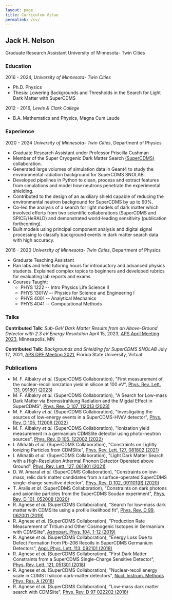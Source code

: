 ```yaml
---
layout: page
title: Curriculum Vitae
permalink: /cv/
---
```


## Jack H. Nelson
Graduate Research Assistant
University of Minnesota- Twin Cities

### Education

2016 - 2024, *University of Minnesota- Twin Cities*
 - Ph.D. Physics
 - Thesis: Lowering Backgrounds and Thresholds in the Search for Light Dark Matter with SuperCDMS
 
2012 - 2016, *Lewis & Clark College*
 - B.A. Mathematics and Physics, Magna Cum Laude
 
### Experience

2020 - 2024 *University of Minnesota- Twin Cities*, Department of Physics
 - Graduate Research Assistant under Professor Priscilla Cushman
 - Member of the Super Cryogenic Dark Matter Search [(SuperCDMS)](https://supercdms.slac.stanford.edu/) collaboration.
 - Generated large volumes of simulation data in Geant4 to study the environmental radiation background for SuperCDMS SNOLAB.
 - Developed pipelines in Python to clean, process and extract features from simulations and model how neutrons penetrate the experimental shielding.
 - Contributed to the design of an auxiliary shield capable of reducing the environmental neutron background for SuperCDMS by up to 90%.
 - Co-led the analysis of a search for light models of dark matter which involved efforts from two scientific collaborations (SuperCDMS and SPICE/HeRALD) and demonstrated world-leading sensitivity (publication forthcoming).
 - Built models using principal component analysis and digital signal processing to classify background events in dark matter search data with high accuracy.

2016 - 2020 *University of Minnesota- Twin Cities*, Department of Physics
 - Graduate Teaching Assistant
 - Ran labs and held tutoring hours for introductory and advanced physics students. Explained complex topics to beginners and developed rubrics for evaluating lab reports and exams.
 - Courses Taught:
     - PHYS 1222 -- Intro Physics Life Science II
     - PHYS 1301W -- Physics for Science and Engineering I
     - PHYS 4001 -- Analytical Mechanics
     - PHYS 4041 -- Computational Methods
 
### Talks

**Contributed Talk**: *Sub-GeV Dark Matter Results from an Above-Ground Detector with 2.3 eV Energy Resolution*
April 15, 2023, [APS April Meeting 2023](https://meetings.aps.org/Meeting/APR23/Session/B12.6), Minneapolis, MN

**Contributed Talk**: *Backgrounds and Shielding for SuperCDMS SNOLAB*
July 12, 2021, [APS DPF Meeting 2021](https://indico.cern.ch/event/1034469/timetable/?print=1&view=nicecompact), Florida State University, Virtual


### Publications
 - M. F. Albakry _et al._ (SuperCDMS Collaboration), "First measurement of the nuclear-recoil ionization yield in silicon at 100 eV", [Phys. Rev. Lett. 131, 091801 (2023)](https://doi.org/10.1103/PhysRevLett.131.091801)
 - M. F. Albakry _et al._ (SuperCDMS Collaboration), "A Search for Low-mass Dark Matter via Bremsstrahlung Radiation and the Migdal Effect in SuperCDMS", [Phys. Rev. D 107, 112013 (2023)](https://doi.org/10.1103/PhysRevD.107.112013)
 - M. F. Albakry _et al._ (SuperCDMS Collaboration), "Investigating the sources of low-energy events in a SuperCDMS-HVeV detector", [Phys. Rev. D 105, 112006 (2022)](https://doi.org/10.1103/PhysRevD.105.112006)
 - M. F. Albakry _et al._ (SuperCDMS Collaboration), "Ionization yield measurement in a germanium CDMSlite detector using photo-neutron sources", [Phys. Rev. D 105, 122002 (2022)](https://doi.org/10.1103/PhysRevD.105.122002)
 - I. Alkhatib _et al._ (SuperCDMS Collaboration), "Constraints on Lightly Ionizing Particles from CDMSlite", [Phys. Rev. Lett. 127, 081802 (2021)](https://doi.org/10.1103/PhysRevLett.127.081802)
 - I. Alkhatib _et al._ (SuperCDMS Collaboration), "Light Dark Matter Search with a High-Resolution Athermal Phonon Detector Operated above Ground", [Phys. Rev. Lett. 127, 061801 (2021)](https://doi.org/10.1103/PhysRevLett.127.061801)
 - D. W. Amaral _et al._ (SuperCDMS Collaboration), "Constraints on low-mass, relic dark matter candidates from a surface-operated SuperCDMS single-charge sensitive detector", [Phys. Rev. D 102, 091101(R) (2020)](https://doi.org/10.1103/PhysRevD.102.091101)
 - T. Aralis _et al._ (SuperCDMS Collaboration), "Constraints on dark photons and axionlike particles from the SuperCDMS Soudan experiment", [Phys. Rev. D 101, 052008 (2020)](https://doi.org/10.1103/PhysRevD.101.052008)
 - R. Agnese _et al._ (SuperCDMS Collaboration), "Search for low-mass dark matter with CDMSlite using a profile likelihood fit", [Phys. Rev. D 99, 062001 (2019)](https://doi.org/10.1103/PhysRevD.99.062001)
 - R. Agnese _et al._ (SuperCDMS Collaboration), "Production Rate Measurement of Tritium and Other Cosmogenic Isotopes in Germanium with CDMSlite", [Astropart. Phys. 104, 1-12 (2019)](https://doi.org/10.1016/j.astropartphys.2018.08.006)
 - R. Agnese _et al._ (SuperCDMS Collaboration), "Energy Loss Due to Defect Formation from Pb-206 Recoils in SuperCDMS Germanium Detectors", [Appl. Phys. Lett. 113, 092101 (2018)](https://doi.org/10.1063/1.5041457)
 - R. Agnese _et al._ (SuperCDMS Collaboration), "First Dark Matter Constraints from a SuperCDMS Single-Charge Sensitive Detector", [Phys. Rev. Lett. 121, 051301 (2018)](https://doi.org/10.1103/PhysRevLett.121.051301)
 - R. Agnese _et al._ (SuperCDMS Collaboration), "Nuclear-recoil energy scale in CDMS II silicon dark-matter detectors", [Nucl. Instrum. Methods Phys. Res. A (2018)](https://doi.org/10.1016/j.nima.2018.07.028)
 - R. Agnese _et al._ (SuperCDMS Collaboration), "Low-mass dark matter search with CDMSlite", [Phys. Rev. D 97 022202 (2018)](https://doi.org/10.1103/PhysRevD.97.022002)

